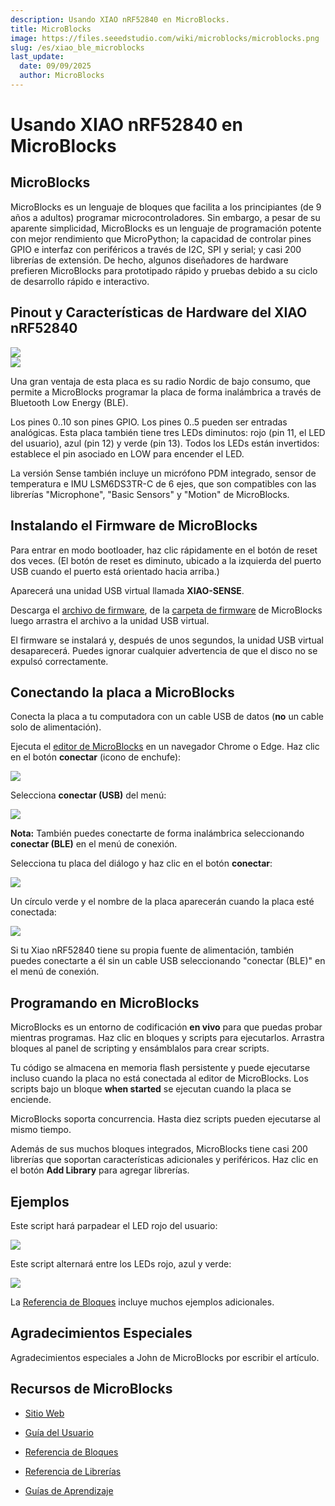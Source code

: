 ```yaml
---
description: Usando XIAO nRF52840 en MicroBlocks.
title: MicroBlocks
image: https://files.seeedstudio.com/wiki/microblocks/microblocks.png
slug: /es/xiao_ble_microblocks
last_update:
  date: 09/09/2025
  author: MicroBlocks
---
```


# Usando XIAO nRF52840 en MicroBlocks

## MicroBlocks

MicroBlocks es un lenguaje de bloques que facilita a los principiantes (de 9 años a adultos) programar microcontroladores. Sin embargo, a pesar de su aparente simplicidad, MicroBlocks es un lenguaje de programación potente con mejor rendimiento que MicroPython; la capacidad de controlar pines GPIO e interfaz con periféricos a través de I2C, SPI y serial; y casi 200 librerías de extensión. De hecho, algunos diseñadores de hardware prefieren MicroBlocks para prototipado rápido y pruebas debido a su ciclo de desarrollo rápido e interactivo.

## Pinout y Características de Hardware del XIAO nRF52840

<div style={{textAlign:'center'}}><img src="https://files.seeedstudio.com/wiki/microblocks/xiao-nrf52-sense.png" style={{width:600, height:'auto'}}/></div>

<div style={{textAlign:'center'}}><img src="https://files.seeedstudio.com/wiki/microblocks/xiao-nrf52-sense-pinout.png" style={{width:650, height:'auto'}}/></div>

Una gran ventaja de esta placa es su radio Nordic de bajo consumo,
que permite a MicroBlocks programar la placa de forma inalámbrica a través de Bluetooth Low Energy (BLE).

Los pines 0..10 son pines GPIO. Los pines 0..5 pueden ser entradas analógicas.
Esta placa también tiene tres LEDs diminutos: rojo (pin 11, el LED del usuario), azul (pin 12) y verde (pin 13).
Todos los LEDs están invertidos: establece el pin asociado en LOW para encender el LED.

La versión Sense también incluye un micrófono PDM integrado, sensor de temperatura e IMU LSM6DS3TR-C de 6 ejes,
que son compatibles con las librerías "Microphone", "Basic Sensors" y "Motion" de MicroBlocks.

## Instalando el Firmware de MicroBlocks

Para entrar en modo bootloader, haz clic rápidamente en el botón de reset dos veces.
(El botón de reset es diminuto, ubicado a la izquierda del puerto USB cuando el puerto está orientado hacia arriba.)

Aparecerá una unidad USB virtual llamada **XIAO-SENSE**.

Descarga el [archivo de firmware](https://microblocks.fun/downloads/latest/vm/vm_xiao_nrf52840.uf2),
de la [carpeta de firmware](https://microblocks.fun/downloads/latest/vm) de MicroBlocks
luego arrastra el archivo a la unidad USB virtual.

El firmware se instalará y, después de unos segundos, la unidad USB virtual desaparecerá.
Puedes ignorar cualquier advertencia de que el disco no se expulsó correctamente.

## Conectando la placa a MicroBlocks

Conecta la placa a tu computadora con un cable USB de datos (**no** un cable solo de alimentación).

Ejecuta el [editor de MicroBlocks](https://microblocks.fun/run/microblocks.html) en un navegador Chrome o Edge.
Haz clic en el botón **conectar** (icono de enchufe):

<div style={{textAlign:'center'}}><img src="https://files.seeedstudio.com/wiki/microblocks/connect-button.png" style={{width:200, height:'auto'}}/></div>

Selecciona **conectar (USB)** del menú:

<div style={{textAlign:'center'}}><img src="https://files.seeedstudio.com/wiki/microblocks/connect-menu.png" style={{width:200, height:'auto'}}/></div>

**Nota:** También puedes conectarte de forma inalámbrica seleccionando **conectar (BLE)** en el menú de conexión.

Selecciona tu placa del diálogo y haz clic en el botón **conectar**:

<div style={{textAlign:'center'}}><img src="https://files.seeedstudio.com/wiki/microblocks/connect-dialog-nrf.png" style={{width:400, height:'auto'}}/></div>

Un círculo verde y el nombre de la placa aparecerán cuando la placa esté conectada:

<div style={{textAlign:'center'}}><img src="https://files.seeedstudio.com/wiki/microblocks/connected-nrf.png" style={{width:200, height:'auto'}}/></div>

Si tu Xiao nRF52840 tiene su propia fuente de alimentación, también puedes conectarte a él sin un cable USB
seleccionando "conectar (BLE)" en el menú de conexión.

## Programando en MicroBlocks

MicroBlocks es un entorno de codificación **en vivo** para que puedas probar mientras programas.
Haz clic en bloques y scripts para ejecutarlos.
Arrastra bloques al panel de scripting y ensámblalos para crear scripts.

Tu código se almacena en memoria flash persistente y puede ejecutarse incluso cuando la placa no está
conectada al editor de MicroBlocks.
Los scripts bajo un bloque **when started** se ejecutan cuando la placa se enciende.

MicroBlocks soporta concurrencia. Hasta diez scripts pueden ejecutarse al mismo tiempo.

Además de sus muchos bloques integrados, MicroBlocks tiene casi 200 librerías
que soportan características adicionales y periféricos.
Haz clic en el botón **Add Library** para agregar librerías.

## Ejemplos

Este script hará parpadear el LED rojo del usuario:

<div style={{textAlign:'center'}}><img src="https://files.seeedstudio.com/wiki/microblocks/xiao-blink.png" style={{width:200, height:'auto'}}/></div>

Este script alternará entre los LEDs rojo, azul y verde:

<div style={{textAlign:'center'}}><img src="https://files.seeedstudio.com/wiki/microblocks/xiao-three-led-blink.png" style={{width:300, height:'auto'}}/></div>

La [Referencia de Bloques](https://wiki.microblocks.fun/en/reference_manual)
incluye muchos ejemplos adicionales.

## Agradecimientos Especiales

Agradecimientos especiales a John de MicroBlocks por escribir el artículo.

## Recursos de MicroBlocks

- [Sitio Web](https://microblocks.fun)

- [Guía del Usuario](https://wiki.microblocks.fun/en/ide)

- [Referencia de Bloques](https://wiki.microblocks.fun/en/reference_manual)

- [Referencia de Librerías](https://wiki.microblocks.fun/en/libraries)

- [Guías de Aprendizaje](https://learn.microblocks.fun)
